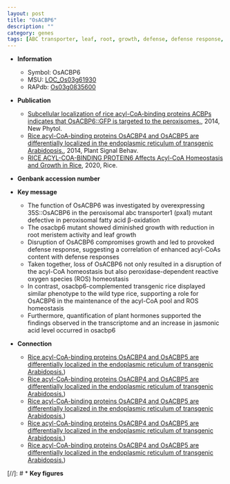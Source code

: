 ```yaml
---
layout: post
title: "OsACBP6"
description: ""
category: genes
tags: [ABC transporter, leaf, root, growth, defense, defense response, meristem, homeostasis, jasmonic, jasmonic acid, reactive oxygen species, root meristem]
---
```


* **Information**  
    + Symbol: OsACBP6  
    + MSU: [LOC_Os03g61930](http://rice.plantbiology.msu.edu/cgi-bin/ORF_infopage.cgi?orf=LOC_Os03g61930)  
    + RAPdb: [Os03g0835600](http://rapdb.dna.affrc.go.jp/viewer/gbrowse_details/irgsp1?name=Os03g0835600)  

* **Publication**  
    + [Subcellular localization of rice acyl-CoA-binding proteins ACBPs indicates that OsACBP6::GFP is targeted to the peroxisomes.](http://www.ncbi.nlm.nih.gov/pubmed?term=Subcellular+localization+of+rice+acyl-CoA-binding+proteins+ACBPs+indicates+that+OsACBP6::GFP+is+targeted+to+the+peroxisomes.%5BTitle%5D), 2014, New Phytol.
    + [Rice acyl-CoA-binding proteins OsACBP4 and OsACBP5 are differentially localized in the endoplasmic reticulum of transgenic Arabidopsis.](http://www.ncbi.nlm.nih.gov/pubmed?term=Rice+acyl-CoA-binding+proteins+OsACBP4+and+OsACBP5+are+differentially+localized+in+the+endoplasmic+reticulum+of+transgenic+Arabidopsis.%5BTitle%5D), 2014, Plant Signal Behav.
    + [RICE ACYL-COA-BINDING PROTEIN6 Affects Acyl-CoA Homeostasis and Growth in Rice](http://www.ncbi.nlm.nih.gov/pubmed?term=RICE+ACYL-COA-BINDING+PROTEIN6+Affects+Acyl-CoA+Homeostasis+and+Growth+in+Rice%5BTitle%5D), 2020, Rice.

* **Genbank accession number**  

* **Key message**  
    + The function of OsACBP6 was investigated by overexpressing 35S::OsACBP6 in the peroxisomal abc transporter1 (pxa1) mutant defective in peroxisomal fatty acid β-oxidation
    + The osacbp6 mutant showed diminished growth with reduction in root meristem activity and leaf growth
    + Disruption of OsACBP6 compromises growth and led to provoked defense response, suggesting a correlation of enhanced acyl-CoAs content with defense responses
    + Taken together, loss of OsACBP6 not only resulted in a disruption of the acyl-CoA homeostasis but also peroxidase-dependent reactive oxygen species (ROS) homeostasis
    + In contrast, osacbp6-complemented transgenic rice displayed similar phenotype to the wild type rice, supporting a role for OsACBP6 in the maintenance of the acyl-CoA pool and ROS homeostasis
    + Furthermore, quantification of plant hormones supported the findings observed in the transcriptome and an increase in jasmonic acid level occurred in osacbp6

* **Connection**  
    + [Rice acyl-CoA-binding proteins OsACBP4 and OsACBP5 are differentially localized in the endoplasmic reticulum of transgenic Arabidopsis.](OsACBP6))
    + [Rice acyl-CoA-binding proteins OsACBP4 and OsACBP5 are differentially localized in the endoplasmic reticulum of transgenic Arabidopsis.](OsACBP6))
    + [Rice acyl-CoA-binding proteins OsACBP4 and OsACBP5 are differentially localized in the endoplasmic reticulum of transgenic Arabidopsis.](OsACBP6))
    + [Rice acyl-CoA-binding proteins OsACBP4 and OsACBP5 are differentially localized in the endoplasmic reticulum of transgenic Arabidopsis.](OsACBP6))
    + [Rice acyl-CoA-binding proteins OsACBP4 and OsACBP5 are differentially localized in the endoplasmic reticulum of transgenic Arabidopsis.](OsACBP6))

[//]: # * **Key figures**  


